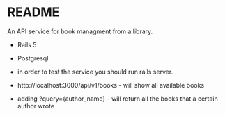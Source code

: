 # README

An API service for book managment from a library.

* Rails 5

* Postgresql

* in order to test the service you should run rails server.

* http://localhost:3000/api/v1/books - will show all available books

* adding ?query={author_name} - will return all the books that a certain author wrote
